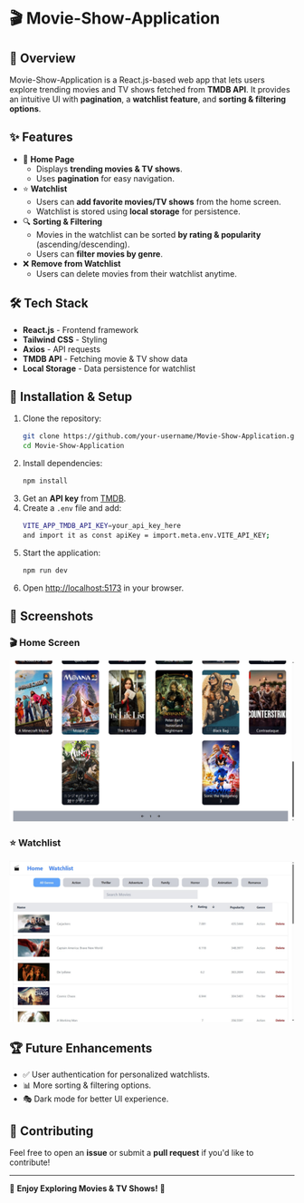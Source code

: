 # 🎬 Movie-Show-Application

## 📌 Overview

Movie-Show-Application is a React.js-based web app that lets users explore trending movies and TV shows fetched from **TMDB API**. It provides an intuitive UI with **pagination**, a **watchlist feature**, and **sorting & filtering options**.

## ✨ Features

- 📌 **Home Page**
  - Displays **trending movies & TV shows**.
  - Uses **pagination** for easy navigation.
- ⭐ **Watchlist**
  - Users can **add favorite movies/TV shows** from the home screen.
  - Watchlist is stored using **local storage** for persistence.
- 🔍 **Sorting & Filtering**
  - Movies in the watchlist can be sorted **by rating & popularity** (ascending/descending).
  - Users can **filter movies by genre**.
- ❌ **Remove from Watchlist**
  - Users can delete movies from their watchlist anytime.

## 🛠 Tech Stack

- **React.js** - Frontend framework
- **Tailwind CSS** - Styling
- **Axios** - API requests
- **TMDB API** - Fetching movie & TV show data
- **Local Storage** - Data persistence for watchlist

## 🚀 Installation & Setup

1. Clone the repository:
   ```sh
   git clone https://github.com/your-username/Movie-Show-Application.git
   cd Movie-Show-Application
   ```
2. Install dependencies:
   ```sh
   npm install
   ```
3. Get an **API key** from [TMDB](https://www.themoviedb.org/).
4. Create a `.env` file and add:
   ```sh
   VITE_APP_TMDB_API_KEY=your_api_key_here
   and import it as const apiKey = import.meta.env.VITE_API_KEY;
   ```
5. Start the application:
   ```sh
   npm run dev
   ```
6. Open [http://localhost:5173](http://localhost:5173) in your browser.

## 📸 Screenshots

### 🎬 Home Screen
![Home Screen](./vite-project/screenshots/home-screen.jpg)

### ⭐ Watchlist
![Watchlist](./vite-project/screenshots/watchlist.jpg)

## 🏆 Future Enhancements

- ✅ User authentication for personalized watchlists.
- 📊 More sorting & filtering options.
- 🎭 Dark mode for better UI experience.

## 🤝 Contributing

Feel free to open an **issue** or submit a **pull request** if you'd like to contribute!

---

🚀 **Enjoy Exploring Movies & TV Shows!** 🍿
